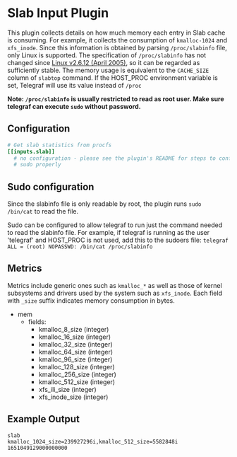 # Slab Input Plugin

This plugin collects details on how much memory each entry in Slab cache is
consuming. For example, it collects the consumption of `kmalloc-1024` and
`xfs_inode`. Since this information is obtained by parsing `/proc/slabinfo`
file, only Linux is supported. The specification of `/proc/slabinfo` has
not changed since [Linux v2.6.12 (April 2005)](https://github.com/torvalds/linux/blob/1da177e4/mm/slab.c#L2848-L2861),
so it can be regarded as sufficiently stable. The memory usage is
equivalent to the `CACHE_SIZE` column of `slabtop` command.
If the HOST_PROC environment variable is set, Telegraf will use its value instead of `/proc`

**Note: `/proc/slabinfo` is usually restricted to read as root user. Make sure telegraf can execute `sudo` without password.**

## Configuration

```toml
# Get slab statistics from procfs
[[inputs.slab]]
  # no configuration - please see the plugin's README for steps to configure
  # sudo properly
```

## Sudo configuration

Since the slabinfo file is only readable by root, the plugin runs `sudo /bin/cat` to read the file.

Sudo can be configured to allow telegraf to run just the command needed to read the slabinfo file. For example, if telegraf is running as the user 'telegraf' and HOST_PROC is not used, add this to the sudoers file:
`telegraf ALL = (root) NOPASSWD: /bin/cat /proc/slabinfo`

## Metrics

Metrics include generic ones such as `kmalloc_*` as well as those of kernel
subsystems and drivers used by the system such as `xfs_inode`.
Each field with `_size` suffix indicates memory consumption in bytes.

- mem
  - fields:
    - kmalloc_8_size (integer)
    - kmalloc_16_size (integer)
    - kmalloc_32_size (integer)
    - kmalloc_64_size (integer)
    - kmalloc_96_size (integer)
    - kmalloc_128_size (integer)
    - kmalloc_256_size (integer)
    - kmalloc_512_size (integer)
    - xfs_ili_size (integer)
    - xfs_inode_size (integer)

## Example Output

```shel
slab
kmalloc_1024_size=239927296i,kmalloc_512_size=5582848i 1651049129000000000
```

